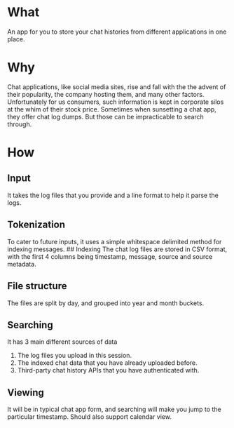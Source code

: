 # What

An app for you to store your chat histories from different applications in one place.

# Why

Chat applications, like social media sites, rise and fall with the the advent of their popularity, the company hosting them, and many other factors. Unfortunately for us consumers, such information is kept in corporate silos at the whim of their stock price.
Sometimes when sunsetting a chat app, they offer chat log dumps. But those can be impracticable to search through.

# How

## Input

It takes the log files that you provide and a line format to help it parse the logs.

## Tokenization

To cater to future inputs, it uses a simple whitespace delimited method for indexing messages. ## Indexing The chat log files are stored in CSV format, with the first 4 columns being timestamp, message, source and source metadata.

## File structure

The files are split by day, and grouped into year and month buckets.

## Searching

It has 3 main different sources of data

1. The log files you upload in this session.
2. The indexed chat data that you have already uploaded before.
3. Third-party chat history APIs that you have authenticated with.

## Viewing

It will be in typical chat app form, and searching will make you jump to
the particular timestamp. Should also support calendar view.
